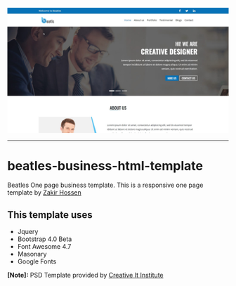 ![Project Screenshot](img/screenshot.jpg)

-------------
# beatles-business-html-template
Beatles One page business template. This is a responsive one page template by [Zakir Hossen](https://zakirhossen.com)

## This template uses 
* Jquery
* Bootstrap 4.0 Beta
* Font Awesome 4.7
* Masonary 
* Google Fonts


**[Note]:** PSD Template provided by [Creative It Institute](https://creativeitinstitute.com/)
